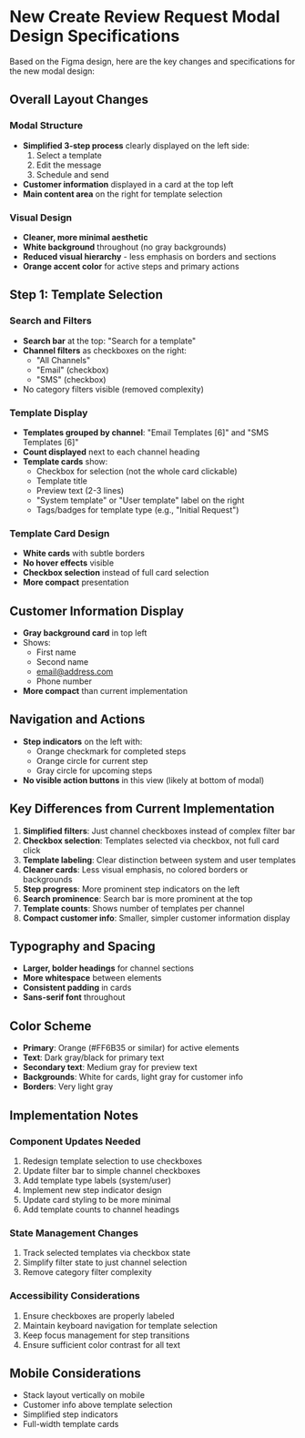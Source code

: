 # New Create Review Request Modal Design Specifications

Based on the Figma design, here are the key changes and specifications for the new modal design:

## Overall Layout Changes

### Modal Structure
- **Simplified 3-step process** clearly displayed on the left side:
  1. Select a template
  2. Edit the message
  3. Schedule and send
- **Customer information** displayed in a card at the top left
- **Main content area** on the right for template selection

### Visual Design
- **Cleaner, more minimal aesthetic**
- **White background** throughout (no gray backgrounds)
- **Reduced visual hierarchy** - less emphasis on borders and sections
- **Orange accent color** for active steps and primary actions

## Step 1: Template Selection

### Search and Filters
- **Search bar** at the top: "Search for a template"
- **Channel filters** as checkboxes on the right:
  - "All Channels" 
  - "Email" (checkbox)
  - "SMS" (checkbox)
- No category filters visible (removed complexity)

### Template Display
- **Templates grouped by channel**: "Email Templates [6]" and "SMS Templates [6]"
- **Count displayed** next to each channel heading
- **Template cards** show:
  - Checkbox for selection (not the whole card clickable)
  - Template title
  - Preview text (2-3 lines)
  - "System template" or "User template" label on the right
  - Tags/badges for template type (e.g., "Initial Request")

### Template Card Design
- **White cards** with subtle borders
- **No hover effects** visible
- **Checkbox selection** instead of full card selection
- **More compact** presentation

## Customer Information Display
- **Gray background card** in top left
- Shows:
  - First name
  - Second name  
  - email@address.com
  - Phone number
- **More compact** than current implementation

## Navigation and Actions
- **Step indicators** on the left with:
  - Orange checkmark for completed steps
  - Orange circle for current step
  - Gray circle for upcoming steps
- **No visible action buttons** in this view (likely at bottom of modal)

## Key Differences from Current Implementation

1. **Simplified filters**: Just channel checkboxes instead of complex filter bar
2. **Checkbox selection**: Templates selected via checkbox, not full card click
3. **Template labeling**: Clear distinction between system and user templates
4. **Cleaner cards**: Less visual emphasis, no colored borders or backgrounds
5. **Step progress**: More prominent step indicators on the left
6. **Search prominence**: Search bar is more prominent at the top
7. **Template counts**: Shows number of templates per channel
8. **Compact customer info**: Smaller, simpler customer information display

## Typography and Spacing
- **Larger, bolder headings** for channel sections
- **More whitespace** between elements
- **Consistent padding** in cards
- **Sans-serif font** throughout

## Color Scheme
- **Primary**: Orange (#FF6B35 or similar) for active elements
- **Text**: Dark gray/black for primary text
- **Secondary text**: Medium gray for preview text
- **Backgrounds**: White for cards, light gray for customer info
- **Borders**: Very light gray

## Implementation Notes

### Component Updates Needed
1. Redesign template selection to use checkboxes
2. Update filter bar to simple channel checkboxes
3. Add template type labels (system/user)
4. Implement new step indicator design
5. Update card styling to be more minimal
6. Add template counts to channel headings

### State Management Changes
1. Track selected templates via checkbox state
2. Simplify filter state to just channel selection
3. Remove category filter complexity

### Accessibility Considerations
1. Ensure checkboxes are properly labeled
2. Maintain keyboard navigation for template selection
3. Keep focus management for step transitions
4. Ensure sufficient color contrast for all text

## Mobile Considerations
- Stack layout vertically on mobile
- Customer info above template selection
- Simplified step indicators
- Full-width template cards